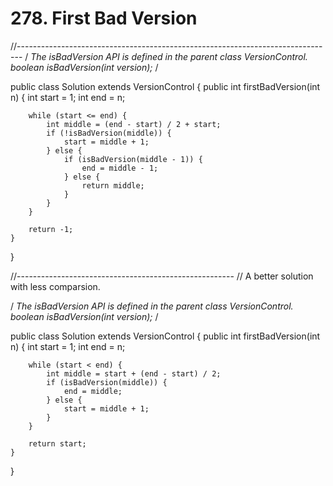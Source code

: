 # 278. First Bad Version

//------------------------------------------------------------------------------- / _The isBadVersion API is defined in the parent class VersionControl. boolean isBadVersion\(int version\);_ /

public class Solution extends VersionControl { public int firstBadVersion\(int n\) { int start = 1; int end = n;

```text
    while (start <= end) {
        int middle = (end - start) / 2 + start;
        if (!isBadVersion(middle)) {
            start = middle + 1;
        } else {
            if (isBadVersion(middle - 1)) {
                end = middle - 1;
            } else {
                return middle;
            }
        }
    }

    return -1;
}
```

}

//------------------------------------------------------ // A better solution with less comparsion.

/ _The isBadVersion API is defined in the parent class VersionControl. boolean isBadVersion\(int version\);_ /

public class Solution extends VersionControl { public int firstBadVersion\(int n\) { int start = 1; int end = n;

```text
    while (start < end) {
        int middle = start + (end - start) / 2;
        if (isBadVersion(middle)) {
            end = middle;
        } else {
            start = middle + 1;
        }
    }

    return start;
}
```

}

